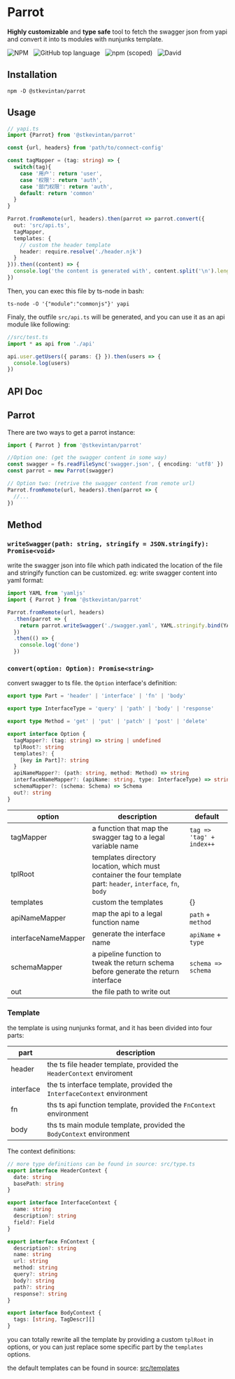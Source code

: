 # Parrot

**Highly customizable** and **type safe** tool to fetch the swagger json from yapi and convert it into ts modules with nunjunks template.

![NPM](https://img.shields.io/npm/l/@stkevintan/parrot?style=flat-square) &nbsp; ![GitHub top language](https://img.shields.io/github/languages/top/stkevintan/parrot?style=flat-square) &nbsp; ![npm (scoped)](https://img.shields.io/npm/v/@stkevintan/parrot?style=flat-square) &nbsp; ![David](https://img.shields.io/david/stkevintan/parrot?style=flat-square)

## Installation

```shell
npm -D @stkevintan/parrot
```

## Usage

```ts
// yapi.ts
import {Parrot} from '@stkevintan/parrot'

const {url, headers} from 'path/to/connect-config'

const tagMapper = (tag: string) => {
  switch(tag){
    case '用户': return 'user',
    case '权限': return 'auth',
    case '部门权限': return 'auth',
    default: return 'common'
  }
}

Parrot.fromRemote(url, headers).then(parrot => parrot.convert({
  out: 'src/api.ts',
  tagMapper,
  templates: {
    // custom the header template
    header: require.resolve('./header.njk')
  }
})).then((content) => {
  console.log('the content is generated with', content.split('\n').length, 'lines')
})
```

Then, you can exec this file by ts-node in bash:

```shell
ts-node -O '{"module":"commonjs"}' yapi
```

Finaly, the outfile `src/api.ts` will be generated, and you can use it as an api module like following:

```ts
//src/test.ts
import * as api from './api'

api.user.getUsers({ params: {} }).then(users => {
  console.log(users)
})
```

## API Doc

## Parrot

There are two ways to get a parrot instance:

```ts
import { Parrot } from '@stkevintan/parrot'

//Option one: (get the swagger content in some way)
const swagger = fs.readFileSync('swagger.json', { encoding: 'utf8' })
const parrot = new Parrot(swagger)

// Option two: (retrive the swagger content from remote url)
Parrot.fromRemote(url, headers).then(parrot => {
  //...
})
```

## Method

### `writeSwagger(path: string, stringify = JSON.stringify): Promise<void>`

write the swagger json into file which path indicated the location of the file and stringify function can be customized. eg: write swagger content into yaml format:

```ts
import YAML from 'yamljs'
import { Parrot } from '@stkevintan/parrot'

Parrot.fromRemote(url, headers)
  .then(parrot => {
    return parrot.writeSwagger('./swagger.yaml', YAML.stringify.bind(YAML))
  })
  .then(() => {
    console.log('done')
  })
```

### `convert(option: Option): Promise<string>`

convert swagger to ts file.
the `Option` interface's definition:

```ts
export type Part = 'header' | 'interface' | 'fn' | 'body'

export type InterfaceType = 'query' | 'path' | 'body' | 'response'

export type Method = 'get' | 'put' | 'patch' | 'post' | 'delete'

export interface Option {
  tagMapper?: (tag: string) => string | undefined
  tplRoot?: string
  templates?: {
    [key in Part]?: string
  }
  apiNameMapper?: (path: string, method: Method) => string
  interfaceNameMapper?: (apiName: string, type: InterfaceType) => string
  schemaMapper?: (schema: Schema) => Schema
  out?: string
}
```

| option              | description                                                                                                    | default                  |
| ------------------- | -------------------------------------------------------------------------------------------------------------- | ------------------------ |
| tagMapper           | a function that map the swagger tag to a legal variable name                                                   | `tag => 'tag' + index++` |
| tplRoot             | templates directory location, which must container the four template part: `header`, `interface`, `fn`, `body` |                          |
| templates           | custom the templates                                                                                           | {}                       |
| apiNameMapper       | map the api to a legal function name                                                                           | `path` + `method`        |
| interfaceNameMapper | generate the interface name                                                                                    | `apiName` + `type`       |
| schemaMapper        | a pipeline function to tweak the return schema before generate the return interface                            | `schema => schema`       |
| out                 | the file path to write out                                                                                     |                          |

### Template

the template is using nunjunks format, and it has been divided into four parts:

| part      | description                                                            |
| --------- | ---------------------------------------------------------------------- |
| header    | the ts file header template, provided the `HeaderContext` enviroment   |
| interface | the ts interface template, provided the `InterfaceContext` environment |
| fn        | ths ts api function template, provided the `FnContext` environment     |
| body      | ths ts main module template, provided the `BodyContext` environment    |

The context definitions:

```ts
// more type definitions can be found in source: src/type.ts
export interface HeaderContext {
  date: string
  basePath: string
}

export interface InterfaceContext {
  name: string
  description?: string
  field?: Field
}

export interface FnContext {
  description?: string
  name: string
  url: string
  method: string
  query?: string
  body?: string
  path?: string
  response?: string
}

export interface BodyContext {
  tags: [string, TagDescr][]
}
```

you can totally rewrite all the template by providing a custom `tplRoot` in options, or you can just replace some specific part by the `templates` options.

the default templates can be found in source: [src/templates](https://github.com/stkevintan/parrot/tree/master/src/template)
